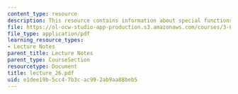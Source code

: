 ```yaml
---
content_type: resource
description: This resource contains information about special functions.
file: https://ol-ocw-studio-app-production.s3.amazonaws.com/courses/3-016-mathematics-for-materials-scientists-and-engineers-fall-2005/e1dee19b5cc47b3cac992ab9aa88beb5_lecture_26.pdf
file_type: application/pdf
learning_resource_types:
- Lecture Notes
parent_title: Lecture Notes
parent_type: CourseSection
resourcetype: Document
title: lecture_26.pdf
uid: e1dee19b-5cc4-7b3c-ac99-2ab9aa88beb5
---
```

